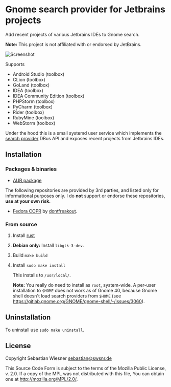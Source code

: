 # Gnome search provider for Jetbrains projects

Add recent projects of various Jetbrains IDEs to Gnome search.

**Note:** This project is not affiliated with or endorsed by JetBrains.

![Screenshot](./screenshot.png)

Supports

- Android Studio (toolbox)
- CLion (toolbox)
- GoLand (toolbox)
- IDEA (toolbox)
- IDEA Community Edition (toolbox)
- PHPStorm (toolbox)
- PyCharm (toolbox)
- Rider (toolbox)
- RubyMine (toolbox)
- WebStorm (toolbox)

Under the hood this is a small systemd user service which implements the [search provider][1] DBus API and exposes recent projects from Jetbrains IDEs.

[1]: https://developer.gnome.org/SearchProvider/

## Installation

### Packages & binaries

- [AUR package](https://aur.archlinux.org/packages/gnome-search-providers-jetbrains/)

The following repositories are provided by 3rd parties, and listed only for informational purposes only.
I do **not** support or endorse these repositories, **use at your own risk.**

- [Fedora COPR](https://copr.fedorainfracloud.org/coprs/dontfreakout/gnome-search-providers-jetbrains/) by [dontfreakout](https://github.com/dontfreakout).


### From source

1. Install [rust](https://www.rust-lang.org/tools/install)

2. **Debian only:** Install `libgtk-3-dev`.

3. Build `make build`
4. Install `sudo make install`
   
   This installs to `/usr/local/`.

   **Note:** You really do need to install as `root`, system-wide.
   A per-user installation to `$HOME` does not work as of Gnome 40, because Gnome shell doesn't load search providers from `$HOME` (see <https://gitlab.gnome.org/GNOME/gnome-shell/-/issues/3060>).

## Uninstallation 

To uninstall use `sudo make uninstall`.

## License

Copyright Sebastian Wiesner <sebastian@swsnr.de>

This Source Code Form is subject to the terms of the Mozilla Public
License, v. 2.0. If a copy of the MPL was not distributed with this
file, You can obtain one at <http://mozilla.org/MPL/2.0/>.
